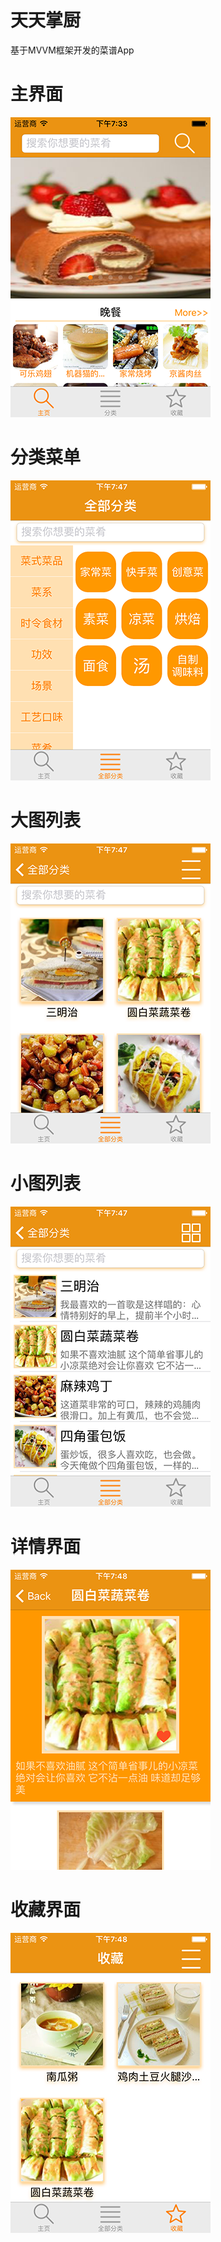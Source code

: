 # 天天掌厨
基于MVVM框架开发的菜谱App
</br>
# 主界面
![image](https://github.com/JackChen1994/Cook_MVVM/blob/master/Images/Image01.png)
# 分类菜单
![image](https://github.com/JackChen1994/Cook_MVVM/blob/master/Images/Image02.png)
# 大图列表
![image](https://github.com/JackChen1994/Cook_MVVM/blob/master/Images/Image03.png)
# 小图列表
![image](https://github.com/JackChen1994/Cook_MVVM/blob/master/Images/Image04.png)
# 详情界面
![image](https://github.com/JackChen1994/Cook_MVVM/blob/master/Images/Image05.png)
# 收藏界面
![image](https://github.com/JackChen1994/Cook_MVVM/blob/master/Images/Image06.png)
